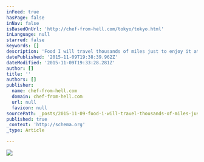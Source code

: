 ```yaml
---
inFeed: true
hasPage: false
inNav: false
isBasedOnUrl: 'http://chef-from-hell.com/tokyo/tokyo.html'
inLanguage: null
starred: false
keywords: []
description: 'Food I will travel thousands of miles just to enjoy it at any price, obsessed yes probably, it is the driving force in my life.  Where do I go to eat the best? '
datePublished: '2015-11-09T19:38:39.962Z'
dateModified: '2015-11-09T19:33:28.281Z'
author: []
title: ''
authors: []
publisher:
  name: chef-from-hell.com
  domain: chef-from-hell.com
  url: null
  favicon: null
sourcePath: _posts/2015-11-09-food-i-will-travel-thousands-of-miles-just-to-enjoy-it-at-an.md
published: true
_context: 'http://schema.org'
_type: Article

---
```

![](https://the-grid-user-content.s3-us-west-2.amazonaws.com/84247b73-492e-4990-afa1-2332ff1ab481.JPG)
